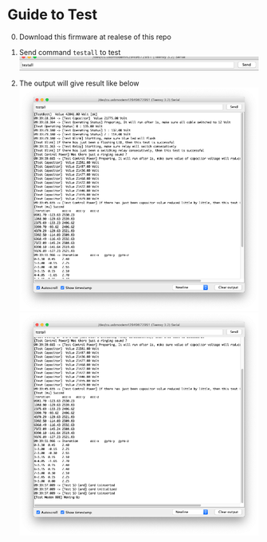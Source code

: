 # Guide to Test
0. Download this firmware at realese of this repo

0. Send command ```testall``` to test
![examples](/docs/serial.png)
0. The output will give result like below
![examples](/docs/out_testall.png)
![examples](/docs/out_testall_1.png)